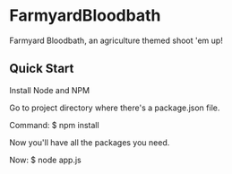 FarmyardBloodbath
=======
Farmyard Bloodbath, an agriculture themed shoot 'em up!

Quick Start
-----------

Install Node and NPM

Go to project directory where there's a package.json file.

Command: $ npm install

Now you'll have all the packages you need.

Now: $ node app.js

